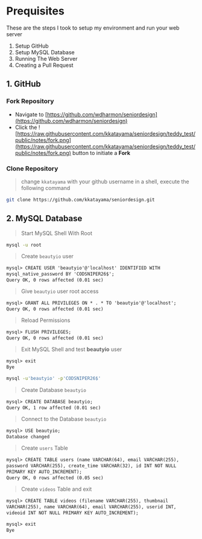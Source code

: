 # Prequisites
These are the steps I took to setup my environment and run your web server
1) Setup GitHub
2) Setup MySQL Database
3) Running The Web Server
4) Creating a Pull Request

## 1. GitHub
### Fork Repository
* Navigate to [https://github.com/wdharmon/seniordesign](https://github.com/wdharmon/seniordesign)
* Click the ![https://raw.githubusercontent.com/kkatayama/seniordesign/teddy_test/public/notes/fork.png](https://raw.githubusercontent.com/kkatayama/seniordesign/teddy_test/public/notes/fork.png) button to initiate a **Fork**

### Clone Repository
> change `kkatayama` with your github username
> in a shell, execute the following command
```bash
git clone https://github.com/kkatayama/seniordesign.git
```

## 2. MySQL Database
> Start MySQL Shell With Root

```bash
mysql -u root
```

> Create `beautyio` user

```mysql
mysql> CREATE USER 'beautyio'@'localhost' IDENTIFIED WITH mysql_native_password BY 'CODSNIPER26$';
Query OK, 0 rows affected (0.01 sec)
```

> Give `beautyio` user root access

```mysql
mysql> GRANT ALL PRIVILEGES ON * . * TO 'beautyio'@'localhost';
Query OK, 0 rows affected (0.01 sec)
```

> Reload Permissions

```mysql
mysql> FLUSH PRIVILEGES;
Query OK, 0 rows affected (0.01 sec)
```

> Exit MySQL Shell and test **beautyio** user

```mysql
mysql> exit
Bye
```
```bash
mysql -u'beautyio' -p'CODSNIPER26$'
```

> Create Database `beautyio`
```mysql
mysql> CREATE DATABASE beautyio;
Query OK, 1 row affected (0.01 sec)
```

> Connect to the Database `beautyio`
```mysql
mysql> USE beautyio;
Database changed
```

> Create `users` Table
```mysql
mysql> CREATE TABLE users (name VARCHAR(64), email VARCHAR(255), password VARCHAR(255), create_time VARCHAR(32), id INT NOT NULL PRIMARY KEY AUTO_INCREMENT);
Query OK, 0 rows affected (0.05 sec)
```

> Create `videos` Table and exit
```mysql
mysql> CREATE TABLE videos (filename VARCHAR(255), thumbnail VARCHAR(255), name VARCHAR(64), email VARCHAR(255), userid INT, videoid INT NOT NULL PRIMARY KEY AUTO_INCREMENT);
```

```mysql
mysql> exit
Bye
```
